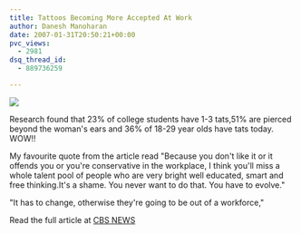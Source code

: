 ```yaml
---
title: Tattoos Becoming More Accepted At Work
author: Danesh Manoharan
date: 2007-01-31T20:50:21+00:00
pvc_views:
  - 2981
dsq_thread_id:
  - 889736259

---
```

![](http://wwwimage.cbsnews.com/images/2007/01/30/image2411881g.jpg)

Research found that 23% of college students have 1-3 tats,51% are pierced beyond the woman's ears and 36% of 18-29 year olds have tats today. WOW!!

My favourite quote from the article read "Because you don't like it or it offends you or you're conservative in the workplace, I think you'll miss a whole talent pool of people who are very bright well educated, smart and free thinking.It's a shame. You never want to do that. You have to evolve."

"It has to change, otherwise they're going to be out of a workforce,"

Read the full article at [CBS NEWS][1]

 [1]: http://www.cbsnews.com/stories/2007/01/30/earlyshow/main2411530.shtml